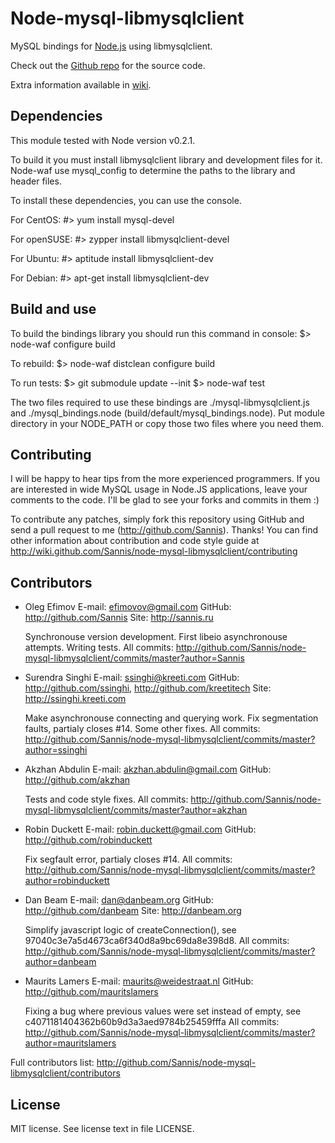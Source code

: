 Node-mysql-libmysqlclient
=========================

MySQL bindings for [Node.js] using libmysqlclient.

Check out the [Github repo] for the source code.

Extra information available in [wiki].

[Node.js]: http://nodejs.org/
[Github repo]: http://github.com/Sannis/node-mysql-libmysqlclient
[wiki]: http://github.com/Sannis/node-mysql-libmysqlclient/wiki


Dependencies
------------

This module tested with Node version v0.2.1.

To build it you must install libmysqlclient library and development files for it.
Node-waf use mysql_config to determine the paths to the library and header files.

To install these dependencies, you can use the console.

For CentOS:
#> yum install mysql-devel

For openSUSE:
#> zypper install libmysqlclient-devel

For Ubuntu:
#> aptitude install libmysqlclient-dev

For Debian:
#> apt-get install libmysqlclient-dev


Build and use
-------------

To build the bindings library you should run this command in console:
$> node-waf configure build

To rebuild:
$> node-waf distclean configure build

To run tests:
$> git submodule update --init
$> node-waf test

The two files required to use these bindings are ./mysql-libmysqlclient.js and
./mysql_bindings.node (build/default/mysql_bindings.node).
Put module directory in your NODE_PATH or copy those two files where you need them.


Contributing
------------

I will be happy to hear tips from the more experienced programmers.
If you are interested in wide MySQL usage in Node.JS applications,
leave your comments to the code.
I'll be glad to see your forks and commits in them :)

To contribute any patches, simply fork this repository using GitHub
and send a pull request to me (http://github.com/Sannis). Thanks!
You can find other information about contribution and code style guide at
http://wiki.github.com/Sannis/node-mysql-libmysqlclient/contributing


Contributors
------------

* Oleg Efimov
  E-mail: <efimovov@gmail.com>
  GitHub: http://github.com/Sannis
  Site: http://sannis.ru
  
  Synchronouse version development.
  First libeio asynchronouse attempts.
  Writing tests.
  All commits: http://github.com/Sannis/node-mysql-libmysqlclient/commits/master?author=Sannis

* Surendra Singhi
  E-mail: <ssinghi@kreeti.com>
  GitHub: http://github.com/ssinghi, http://github.com/kreetitech
  Site: http://ssinghi.kreeti.com
  
  Make asynchronouse connecting and querying work.
  Fix segmentation faults, partialy closes #14.
  Some other fixes.
  All commits: http://github.com/Sannis/node-mysql-libmysqlclient/commits/master?author=ssinghi

* Akzhan Abdulin
  E-mail: <akzhan.abdulin@gmail.com>
  GitHub: http://github.com/akzhan
  
  Tests and code style fixes.
  All commits: http://github.com/Sannis/node-mysql-libmysqlclient/commits/master?author=akzhan

* Robin Duckett
  E-mail: <robin.duckett@gmail.com>
  GitHub: http://github.com/robinduckett
  
  Fix segfault error, partialy closes #14.
  All commits: http://github.com/Sannis/node-mysql-libmysqlclient/commits/master?author=robinduckett
  
* Dan Beam
  E-mail: <dan@danbeam.org>
  GitHub: http://github.com/danbeam
  Site: http://danbeam.org
  
  Simplify javascript logic of createConnection(),
  see 97040c3e7a5d4673ca6f340d8a9bc69da8e398d8.
  All commits: http://github.com/Sannis/node-mysql-libmysqlclient/commits/master?author=danbeam

* Maurits Lamers
  E-mail: <maurits@weidestraat.nl>
  GitHub: http://github.com/mauritslamers
  
  Fixing a bug where previous values were set instead of empty,
  see c4071181404362b60b9d3a3aed9784b25459fffa
  All commits: http://github.com/Sannis/node-mysql-libmysqlclient/commits/master?author=mauritslamers

Full contributors list: http://github.com/Sannis/node-mysql-libmysqlclient/contributors


License
-------

MIT license. See license text in file LICENSE.

